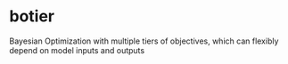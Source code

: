 # botier
Bayesian Optimization with multiple tiers of objectives, which can flexibly depend on model inputs and outputs
